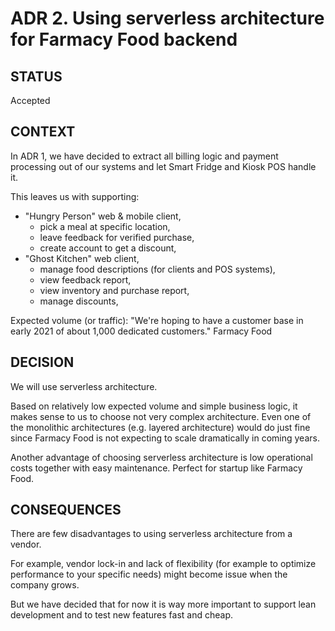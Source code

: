 # ADR 2. Using serverless architecture for Farmacy Food backend

## STATUS
Accepted

## CONTEXT
In ADR 1, we have decided to extract all billing logic and payment processing out of our systems and let Smart Fridge and Kiosk POS handle it.

This leaves us with supporting:
* "Hungry Person" web & mobile client,
  * pick a meal at specific location,
  * leave feedback for verified purchase,
  * create account to get a discount,
* "Ghost Kitchen" web client,
  * manage food descriptions (for clients and POS systems),
  * view feedback report,
  * view inventory and purchase report,
  * manage discounts,

Expected volume (or traffic):
"We're hoping to have a customer base in early 2021 of about 1,000 dedicated customers." Farmacy Food

## DECISION
We will use serverless architecture.

Based on relatively low expected volume and simple business logic, it makes sense to us to choose not very complex architecture.
Even one of the monolithic architectures (e.g. layered architecture) would do just fine since Farmacy Food is not expecting to scale dramatically in coming years. 

Another advantage of choosing serverless architecture is low operational costs together with easy maintenance.
Perfect for startup like Farmacy Food.

## CONSEQUENCES
There are few disadvantages to using serverless architecture from a vendor.

For example, vendor lock-in and lack of flexibility (for example to optimize performance to your specific needs)
might become issue when the company grows.

But we have decided that for now it is way more important to support lean development and to test new features fast and cheap.
